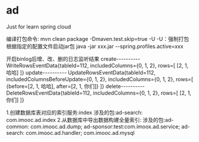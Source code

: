 # ad
Just for learn spring cloud


编译打包命令: mvn clean package -Dmaven.test.skip=true -U
-U：强制打包
根据指定的配置文件启动jar包 java -jar xxx.jar --spring.profiles.active=xxx

开启binlog后增、改、删的日志监听结果
create----------
WriteRowsEventData{tableId=112, includedColumns={0, 1, 2}, rows=[
    [2, 1, 哈哈]
]}
update----------
UpdateRowsEventData{tableId=112, includedColumnsBeforeUpdate={0, 1, 2}, includedColumns={0, 1, 2}, rows=[
    {before=[2, 1, 哈哈], after=[2, 1, 你们]}
]}
delete----------
DeleteRowsEventData{tableId=112, includedColumns={0, 1, 2}, rows=[
    [2, 1, 你们]
]}



1.创建数据库表对应的索引服务:index
    涉及的包:ad-search: com.imooc.ad.index
2.从数据库中导出数据构建全量索引:
    涉及的包:ad-common: com.imooc.ad.dump; 
            ad-sponsor:test:com.imoox.ad.service;
            ad-search: com.imooc.ad.handler;  com.imooc.ad.mysql